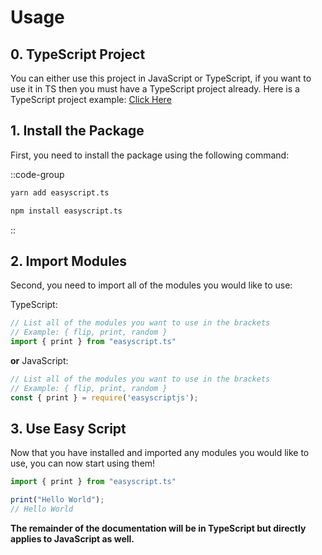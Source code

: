 # Usage

## 0. TypeScript Project 
You can either use this project in JavaScript or TypeScript, if you want to use it in TS then you must have a TypeScript project already. Here is a TypeScript project example: [Click Here](https://khalilstemmler.com/blogs/typescript/node-starter-project/) 

## 1. Install the Package
First, you need to install the package using the following command:

::code-group
  ```bash [Yarn]
  yarn add easyscript.ts
  ```
  ```bash [NPM]
  npm install easyscript.ts
  ```
::

## 2. Import Modules
Second, you need to import all of the modules you would like to use:

TypeScript:
```ts
// List all of the modules you want to use in the brackets
// Example: { flip, print, random }
import { print } from "easyscript.ts"
```

**or** JavaScript:
```js
// List all of the modules you want to use in the brackets
// Example: { flip, print, random }
const { print } = require('easyscriptjs');
```

## 3. Use Easy Script
Now that you have installed and imported any modules you would like to use, you can now start using them!

```ts
import { print } from "easyscript.ts"

print("Hello World");
// Hello World
```

**The remainder of the documentation will be in TypeScript but directly applies to JavaScript as well.**
